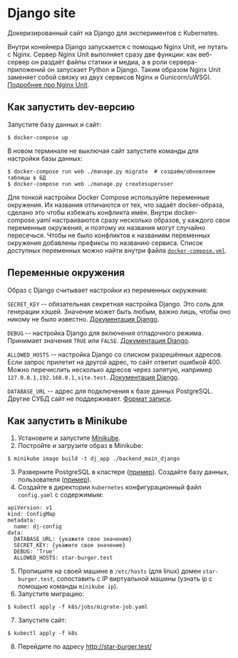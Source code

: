 # Django site

Докеризированный сайт на Django для экспериментов с Kubernetes.

Внутри конейнера Django запускается с помощью Nginx Unit, не путать с Nginx. Сервер Nginx Unit выполняет сразу две функции: как веб-сервер он раздаёт файлы статики и медиа, а в роли сервера-приложений он запускает Python и Django. Таким образом Nginx Unit заменяет собой связку из двух сервисов Nginx и Gunicorn/uWSGI. [Подробнее про Nginx Unit](https://unit.nginx.org/).

## Как запустить dev-версию

Запустите базу данных и сайт:

```shell-session
$ docker-compose up
```

В новом терминале не выключая сайт запустите команды для настройки базы данных:

```shell-session
$ docker-compose run web ./manage.py migrate  # создаём/обновляем таблицы в БД
$ docker-compose run web ./manage.py createsuperuser
```

Для тонкой настройки Docker Compose используйте переменные окружения. Их названия отличаются от тех, что задаёт docker-образа, сделано это чтобы избежать конфликта имён. Внутри docker-compose.yaml настраиваются сразу несколько образов, у каждого свои переменные окружения, и поэтому их названия могут случайно пересечься. Чтобы не было конфликтов к названиям переменных окружения добавлены префиксы по названию сервиса. Список доступных переменных можно найти внутри файла [`docker-compose.yml`](./docker-compose.yml).

## Переменные окружения

Образ с Django считывает настройки из переменных окружения:

`SECRET_KEY` -- обязательная секретная настройка Django. Это соль для генерации хэшей. Значение может быть любым, важно лишь, чтобы оно никому не было известно. [Документация Django](https://docs.djangoproject.com/en/3.2/ref/settings/#secret-key).

`DEBUG` -- настройка Django для включения отладочного режима. Принимает значения `TRUE` или `FALSE`. [Документация Django](https://docs.djangoproject.com/en/3.2/ref/settings/#std:setting-DEBUG).

`ALLOWED_HOSTS` -- настройка Django со списком разрешённых адресов. Если запрос прилетит на другой адрес, то сайт ответит ошибкой 400. Можно перечислить несколько адресов через запятую, например `127.0.0.1,192.168.0.1,site.test`. [Документация Django](https://docs.djangoproject.com/en/3.2/ref/settings/#allowed-hosts).

`DATABASE_URL` -- адрес для подключения к базе данных PostgreSQL. Другие СУБД сайт не поддерживает. [Формат записи](https://github.com/jacobian/dj-database-url#url-schema).

## Как запустить в Minikube
1. Установите и запустите [Minikube](https://kubernetes.io/ru/docs/tasks/tools/install-minikube/). 
2. Постройте и загрузите образ в Minikube:
```shell-session
$ minikube image build -t dj_app ./backend_main_django
```
3. Разверните PostgreSQL в кластере ([пример](https://artifacthub.io/packages/helm/bitnami/postgresql)). Создайте базу данных, пользователя ([пример](https://medium.com/coding-blocks/creating-user-database-and-adding-access-on-postgresql-8bfcd2f4a91e)).
4. Создайте в директории `kubernetes` конфигурационный файл `config.yaml` c содержимым:
```
apiVersion: v1
kind: ConfigMap
metadata:
  name: dj-config
data:
  DATABASE_URL: {укажите свое значение}
  SECRET_KEY: {укажите свое значение}
  DEBUG: 'True'
  ALLOWED_HOSTS: star-burger.test
```
5. Пропишите на своей машине в `/etc/hosts` (для linux) домен `star-burger.test`, сопоставить с IP виртуальной машины (узнать ip c помощью команды `minikube ip`).
6. Запустите миграцию:
```shell-session
$ kubectl apply -f k8s/jobs/migrate-job.yaml
```
7. Запустите сайт:
```shell-session
$ kubectl apply -f k8s
```
8. Перейдите по адресу http://star-burger.test/
